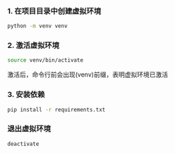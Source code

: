 ### 1. 在项目目录中创建虚拟环境
```bash
python -m venv venv
```

### 2. 激活虚拟环境
```bash
source venv/bin/activate
```

激活后，命令行前会出现(venv)前缀，表明虚拟环境已激活

### 3. 安装依赖
```bash
pip install -r requirements.txt
```

### 退出虚拟环境
```bash
deactivate
```